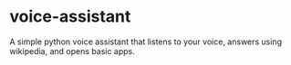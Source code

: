 # voice-assistant
A simple python voice assistant that listens to your voice, answers using wikipedia, and opens basic apps.
